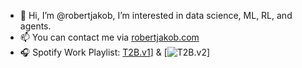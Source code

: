- 👋 Hi, I’m @robertjakob, I’m interested in data science, ML, RL, and agents.
- 📫 You can contact me via [robertjakob.com](https://robertjakob.com)
- 🎧 Spotify Work Playlist: [T2B.v1](https://i.scdn.co/image/ab67616d0000b273b11a2f548af2d7a5b58f7769)] & [![T2B.v2](https://i.scdn.co/image/ab67616d0000b273b11a2f548af2d7a5b58f7769)]

